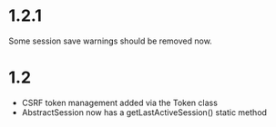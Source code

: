 # 1.2.1 #

Some session save warnings should be removed now.

# 1.2 #

 - CSRF token management added via the Token class
 - AbstractSession now has a getLastActiveSession() static method
